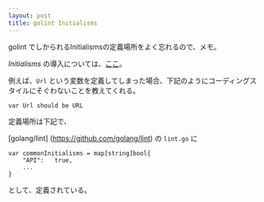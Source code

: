 ```yaml
---
layout: post
title: golint Initialisms
---
```


golint でしかられるInitialismsの定義場所をよく忘れるので、メモ。

_Initialisms_ の導入については、[ここ](https://github.com/golang/go/wiki/CodeReviewComments#initialisms)。

例えば、`Url` という変数を定義してしまった場合、下記のようにコーディングスタイルにそぐわないことを教えてくれる。

```
var Url should be URL
```

定義場所は下記で、

[golang/lint] (https://github.com/golang/lint) の `lint.go` に

```
var commonInitialisms = map[string]bool{
	"API":   true,
	...
}
```

として、定義されている。

